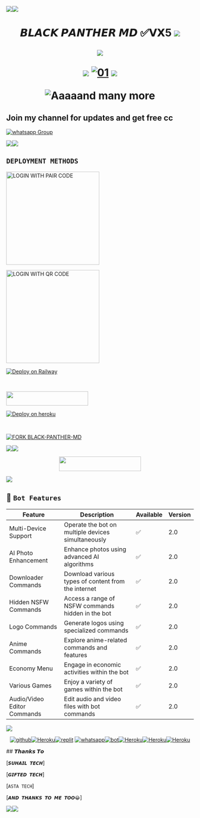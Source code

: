 <a><img src='https://i.imgur.com/LyHic3i.gif'/></a><a><img src='https://i.imgur.com/LyHic3i.gif'/></a>
<h1 align="center"><b>𝘽𝙇𝘼𝘾𝙆 𝙋𝘼𝙉𝙏𝙃𝙀𝙍 𝙈𝘿 ✅𝗩𝗫5</b>
<a><img src='https://i.imgur.com/LyHic3i.gif'/></a>
<p align="center">
  <a href="https://github.com/DenverCoder1/readme-typing-svg"><img src="https://readme-typing-svg.herokuapp.com?font=Time+New+Roman&color=cyan&size=25&center=true&vCenter=true&width=600&height=100&lines=Hey+Am+Black+Panther+MD+Created+By+Ibrahim..&heart;++;Self-taught+Back-Created+By,;Ibrahim+Adams+Am+The,;Best+Is+Bot+For+You+To,;Deploy..<3"></a>
</p>
<a><img src='https://i.imgur.com/LyHic3i.gif'/></a>                       
  <a href="https://ibb.co/N6NMDtn"><img src="https://telegra.ph/file/ec8ce4af1d8fa3271e26a.jpg" alt="01" border="0" /></a>     
<a><img src='https://i.imgur.com/LyHic3i.gif'/></a>
 
![Aaaaand many more](res/readme/context.gif)

 ## Join my channel for updates and get free cc


<a href="https://whatsapp.com/channel/0029VaZuGSxEawdxZK9CzM0Y" target="_blank">
    <img alt="whatsapp Group" src="https://img.shields.io/badge/ Whatsapp Support Channel -25D366?style=for-the-badge&logo=whatsapp&logoColor=white" />
  </a>
</p>
<a><img src='https://i.imgur.com/LyHic3i.gif'/></a><a><img src='https://i.imgur.com/LyHic3i.gif'/></a>

 **`DEPLOYMENT METHODS`**
---

<a href="https://black-panther-scanner-871df7205958.herokuapp.com/pair"><img src="https://img.shields.io/badge/LOGIN%20WITH-PAIR%20CODE-blue" alt="LOGIN WITH PAIR CODE" width="250"></a>


<a href="https://qr-code-panther-19894751f2f0.herokuapp.com/qr"><img src="https://img.shields.io/badge/LOGIN%20WITH-QR%20CODE-black" alt="LOGIN WITH QR CODE" width="250"></a>
<br>

[![Deploy on Railway](https://railway.app/button.svg)](https://github.com/ibrahimaitech/BLACK-PANTHER-MD)

<br>

<p align=""><a href="https://repl.it/github/ibrahimaitech/BLACK-PANTHER-MD"> <img src="https://img.shields.io/badge/replit%20Deploy-blue?style=for-the-badge&logo=replit" width="220" height="38.45"/></a>

</p>


[![Deploy on heroku](https://www.herokucdn.com/deploy/button.svg)](https://dashboard.heroku.com/new?template=https://github.com/ibrahimaitech/BLACK-PANTHER-MD/tree/main)

<br>


[![FORK BLACK-PANTHER-MD](https://img.shields.io/badge/FORK%20-BLACK%20PANTHER%20MD-white)](https://github.com/ibrahimaitech/IBRAHIM-MD/fork)

<a><img src='https://i.imgur.com/LyHic3i.gif'/></a><a><img src='https://i.imgur.com/LyHic3i.gif'/></a>


<p align="center"><a href="https://black-panther-scanner-871df7205958.herokuapp.com/">
 <img src="https://img.shields.io/badge/TAP%20HERE%20TO%20OPEN%20BLACK%20PANTHER%20APP-marron?style=for-the-badge&logo=blackpanther" width="220" height="38.45"/></a></p>



<a><img src='https://i.imgur.com/LyHic3i.gif'/></a>


   ## 🚀 `Bot Features`
| Feature                          | Description                                             | Available    | Version    |
| ---------------------------------| ------------------------------------------------------- | ------------ | ---------- |
| Multi-Device Support             | Operate the bot on multiple devices simultaneously     | ✅           | 2.0        |
| AI Photo Enhancement             | Enhance photos using advanced AI algorithms            | ✅           | 2.0        |
| Downloader Commands              | Download various types of content from the internet     | ✅           | 2.0        |
| Hidden NSFW Commands             | Access a range of NSFW commands hidden in the bot       | ✅           | 2.0        |
| Logo Commands                    | Generate logos using specialized commands               | ✅           | 2.0        |
| Anime Commands                   | Explore anime-related commands and features              | ✅           | 2.0        |
| Economy Menu                     | Engage in economic activities within the bot            | ✅           | 2.0        |
| Various Games                    | Enjoy a variety of games within the bot                 | ✅           | 2.0        |
| Audio/Video Editor Commands      | Edit audio and video files with bot commands            | ✅           | 2.0        |

<a><img src='https://i.imgur.com/LyHic3i.gif'/></a>
<br/> <div align="center">
[![github](https://github.com/github.png?size=100)](https://github.com/ChamodKeshan/Queen-Alexa)[![Heroku](https://github.com/heroku.png?size=100)](#click-here-to-deploy)[![replit](https://github.com/replit.png?size=100)](https://github.com/ChamodKeshan/Queen-Alexa) [![whatsapp](https://github.com/whatsapp.png?size=89)](https://ChamodKeshan/Queen-Alexa)[![bot](https://github.com/youtube.png?size=89)](https://github.com/ChamodKeshan/Queen-Alexa)[![Heroku](https://github.com/facebook.png?size=89)](https://ChamodKeshan/Queen-Alexa)[![Heroku](https://github.com/instagram.png?size=89)](https://github.com/ChamodKeshan/Queen-Alexa)[![Heroku](https://github.com/you-tube.png?size=89)](https://github.com/ChamodKeshan/Queen-Alexa)<br/>
</div>
## 𝙏𝙝𝙖𝙣𝙠𝙨 𝙏𝙤 

[`𝙎𝙐𝙃𝘼𝙄𝙇 𝙏𝙀𝘾𝙃`]

[`𝙂𝙄𝙁𝙏𝙀𝘿 𝙏𝙀𝘾𝙃`]

[`ASTA TECH`]

[`𝘼𝙉𝘿 𝙏𝙃𝘼𝙉𝙆𝙎 𝙏𝙊 𝙈𝙀 𝙏𝙊𝙊😂`]

<a><img src='https://i.imgur.com/LyHic3i.gif'/></a><a><img src='https://i.imgur.com/LyHic3i.gif'/></a>
